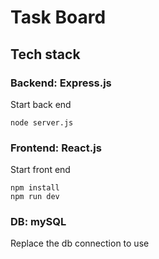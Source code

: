# Task Board
## Tech stack
### Backend: Express.js
Start back end
```
node server.js
```

### Frontend: React.js
Start front end
```
npm install
npm run dev
```
### DB: mySQL
Replace the db connection to use
